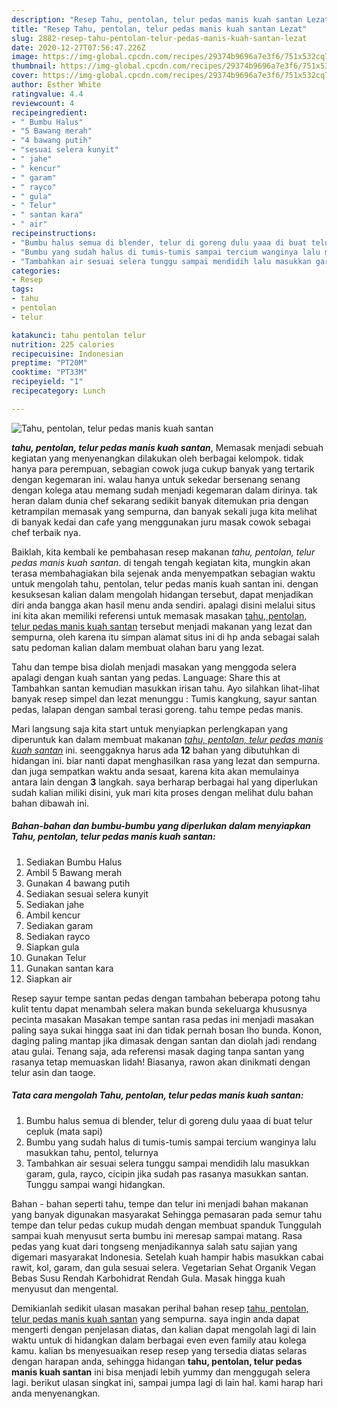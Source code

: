 ```yaml
---
description: "Resep Tahu, pentolan, telur pedas manis kuah santan Lezat"
title: "Resep Tahu, pentolan, telur pedas manis kuah santan Lezat"
slug: 2882-resep-tahu-pentolan-telur-pedas-manis-kuah-santan-lezat
date: 2020-12-27T07:56:47.226Z
image: https://img-global.cpcdn.com/recipes/29374b9696a7e3f6/751x532cq70/tahu-pentolan-telur-pedas-manis-kuah-santan-foto-resep-utama.jpg
thumbnail: https://img-global.cpcdn.com/recipes/29374b9696a7e3f6/751x532cq70/tahu-pentolan-telur-pedas-manis-kuah-santan-foto-resep-utama.jpg
cover: https://img-global.cpcdn.com/recipes/29374b9696a7e3f6/751x532cq70/tahu-pentolan-telur-pedas-manis-kuah-santan-foto-resep-utama.jpg
author: Esther White
ratingvalue: 4.4
reviewcount: 4
recipeingredient:
- " Bumbu Halus"
- "5 Bawang merah"
- "4 bawang putih"
- "sesuai selera kunyit"
- " jahe"
- " kencur"
- " garam"
- " rayco"
- " gula"
- " Telur"
- " santan kara"
- " air"
recipeinstructions:
- "Bumbu halus semua di blender, telur di goreng dulu yaaa di buat telur cepluk (mata sapi)"
- "Bumbu yang sudah halus di tumis-tumis sampai tercium wanginya lalu masukkan tahu, pentol, telurnya"
- "Tambahkan air sesuai selera tunggu sampai mendidih lalu masukkan garam, gula, rayco, cicipin jika sudah pas rasanya masukkan santan. Tunggu sampai wangi hidangkan."
categories:
- Resep
tags:
- tahu
- pentolan
- telur

katakunci: tahu pentolan telur 
nutrition: 225 calories
recipecuisine: Indonesian
preptime: "PT20M"
cooktime: "PT33M"
recipeyield: "1"
recipecategory: Lunch

---
```



![Tahu, pentolan, telur pedas manis kuah santan](https://img-global.cpcdn.com/recipes/29374b9696a7e3f6/751x532cq70/tahu-pentolan-telur-pedas-manis-kuah-santan-foto-resep-utama.jpg)

<b><i>tahu, pentolan, telur pedas manis kuah santan</i></b>, Memasak menjadi sebuah kegiatan yang menyenangkan dilakukan oleh berbagai kelompok. tidak hanya para perempuan, sebagian cowok juga cukup banyak yang tertarik dengan kegemaran ini. walau hanya untuk sekedar bersenang senang dengan kolega atau memang sudah menjadi kegemaran dalam dirinya. tak heran dalam dunia chef sekarang sedikit banyak ditemukan pria dengan ketrampilan memasak yang sempurna, dan banyak sekali juga kita melihat di banyak kedai dan cafe yang menggunakan juru masak cowok sebagai chef terbaik nya.

Baiklah, kita kembali ke pembahasan resep makanan <i>tahu, pentolan, telur pedas manis kuah santan</i>. di tengah tengah kegiatan kita, mungkin akan terasa membahagiakan bila sejenak anda menyempatkan sebagian waktu untuk mengolah tahu, pentolan, telur pedas manis kuah santan ini. dengan kesuksesan kalian dalam mengolah hidangan tersebut, dapat menjadikan diri anda bangga akan hasil menu anda sendiri. apalagi disini melalui situs ini kita akan memiliki referensi untuk memasak masakan <u>tahu, pentolan, telur pedas manis kuah santan</u> tersebut menjadi makanan yang lezat dan sempurna, oleh karena itu simpan alamat situs ini di hp anda sebagai salah satu pedoman kalian dalam membuat olahan baru yang lezat.

Tahu dan tempe bisa diolah menjadi masakan yang menggoda selera apalagi dengan kuah santan yang pedas. Language: Share this at Tambahkan santan kemudian masukkan irisan tahu. Ayo silahkan lihat-lihat banyak resep simpel dan lezat menunggu : Tumis kangkung, sayur santan pedas, lalapan dengan sambal terasi goreng. tahu tempe pedas manis.


Mari langsung saja kita start untuk menyiapkan perlengkapan yang diperuntuk kan dalam membuat makanan <u><i>tahu, pentolan, telur pedas manis kuah santan</i></u> ini. seenggaknya harus ada <b>12</b> bahan yang dibutuhkan di hidangan ini. biar nanti dapat menghasilkan rasa yang lezat dan sempurna. dan juga sempatkan waktu anda sesaat, karena kita akan memulainya antara lain dengan <b>3</b> langkah. saya berharap berbagai hal yang diperlukan sudah kalian miliki disini, yuk mari kita proses dengan melihat dulu bahan bahan dibawah ini.

<!--inarticleads1-->

##### Bahan-bahan dan bumbu-bumbu yang diperlukan dalam menyiapkan Tahu, pentolan, telur pedas manis kuah santan:

1. Sediakan  Bumbu Halus
1. Ambil 5 Bawang merah
1. Gunakan 4 bawang putih
1. Sediakan sesuai selera kunyit
1. Sediakan  jahe
1. Ambil  kencur
1. Sediakan  garam
1. Sediakan  rayco
1. Siapkan  gula
1. Gunakan  Telur
1. Gunakan  santan kara
1. Siapkan  air


Resep sayur tempe santan pedas dengan tambahan beberapa potong tahu kulit tentu dapat menambah selera makan bunda sekeluarga khususnya pecinta masakan Masakan tempe santan rasa pedas ini menjadi masakan paling saya sukai hingga saat ini dan tidak pernah bosan lho bunda. Konon, daging paling mantap jika dimasak dengan santan dan diolah jadi rendang atau gulai. Tenang saja, ada referensi masak daging tanpa santan yang rasanya tetap memuaskan lidah! Biasanya, rawon akan dinikmati dengan telur asin dan taoge. 

<!--inarticleads2-->

##### Tata cara mengolah Tahu, pentolan, telur pedas manis kuah santan:

1. Bumbu halus semua di blender, telur di goreng dulu yaaa di buat telur cepluk (mata sapi)
1. Bumbu yang sudah halus di tumis-tumis sampai tercium wanginya lalu masukkan tahu, pentol, telurnya
1. Tambahkan air sesuai selera tunggu sampai mendidih lalu masukkan garam, gula, rayco, cicipin jika sudah pas rasanya masukkan santan. Tunggu sampai wangi hidangkan.


Bahan - bahan seperti tahu, tempe dan telur ini menjadi bahan makanan yang banyak digunakan masyarakat Sehingga pemasaran pada semur tahu tempe dan telur pedas cukup mudah dengan membuat spanduk Tunggulah sampai kuah menyusut serta bumbu ini meresap sampai matang. Rasa pedas yang kuat dari tongseng menjadikannya salah satu sajian yang digemari masyarakat Indonesia. Setelah kuah hampir habis masukkan cabai rawit, kol, garam, dan gula sesuai selera. Vegetarian Sehat Organik Vegan Bebas Susu Rendah Karbohidrat Rendah Gula. Masak hingga kuah menyusut dan mengental. 

Demikianlah sedikit ulasan masakan perihal bahan resep <u>tahu, pentolan, telur pedas manis kuah santan</u> yang sempurna. saya ingin anda dapat mengerti dengan penjelasan diatas, dan kalian dapat mengolah lagi di lain waktu untuk di hidangkan dalam berbagai even even family atau kolega kamu. kalian bs menyesuaikan resep resep yang tersedia diatas selaras dengan harapan anda, sehingga hidangan <b>tahu, pentolan, telur pedas manis kuah santan</b> ini bisa menjadi lebih yummy dan menggugah selera lagi. berikut ulasan singkat ini, sampai jumpa lagi di lain hal. kami harap hari anda menyenangkan.
